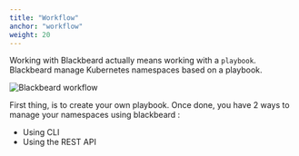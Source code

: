 ```yaml
---
title: "Workflow"
anchor: "workflow"
weight: 20
---
```


Working with Blackbeard actually means working with a `playbook`. Blackbeard manage Kubernetes namespaces based on a playbook.

![Blackbeard workflow](/img/workflow.png)

First thing, is to create your own playbook. Once done, you have 2 ways to manage your namespaces using blackbeard :

* Using CLI
* Using the REST API